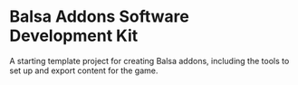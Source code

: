 # Balsa Addons Software Development Kit
A starting template project for creating Balsa addons, including the tools to set up and export content for the game.
